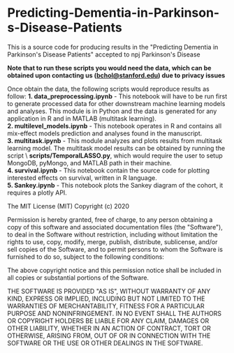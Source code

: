 # Predicting-Dementia-in-Parkinson-s-Disease-Patients
This is a source code for producing results in the "Predicting Dementia in Parkinson's Disease Patients" accepted to npj Parkinson's Disease


**Note that to run these scripts you would need the data, which can be obtained upon contacting us (bchol@stanford.edu) due to privacy issues**


Once obtain the data, the following scripts would reproduce results as follow:
**1. data_preprocessing.ipynb** - This notebook will have to be run first to generate processed data for other downstream machine learning models and analyses. This module is in Python and the data is generated for any application in R and in MATLAB (multitask learning). \
**2. multilevel_models.ipynb** - This notebook operates in R and contains all mix-effect models prediction and analyses found in the manuscript. \
**3. multitask.ipynb** - This module analyzes and plots results from multitask learning model. The multitask model results can be obtained by running the script \ **scripts/TemporalLASSO.py**, which would require the user to setup MongoDB, pyMongo, and MATLAB path in their machine. \
**4. survival.ipynb** - This notebook contain the source code for plotting interested effects on survival, written in R language. \
**5. Sankey.ipynb** - This notebook plots the Sankey diagram of the cohort, it requires a plotly API.



The MIT License (MIT)
Copyright (c) 2020

Permission is hereby granted, free of charge, to any person obtaining a copy of this software and associated documentation files (the "Software"), to deal in the Software without restriction, including without limitation the rights to use, copy, modify, merge, publish, distribute, sublicense, and/or sell copies of the Software, and to permit persons to whom the Software is furnished to do so, subject to the following conditions:

The above copyright notice and this permission notice shall be included in all copies or substantial portions of the Software.

THE SOFTWARE IS PROVIDED "AS IS", WITHOUT WARRANTY OF ANY KIND, EXPRESS OR IMPLIED, INCLUDING BUT NOT LIMITED TO THE WARRANTIES OF MERCHANTABILITY, FITNESS FOR A PARTICULAR PURPOSE AND NONINFRINGEMENT. IN NO EVENT SHALL THE AUTHORS OR COPYRIGHT HOLDERS BE LIABLE FOR ANY CLAIM, DAMAGES OR OTHER LIABILITY, WHETHER IN AN ACTION OF CONTRACT, TORT OR OTHERWISE, ARISING FROM, OUT OF OR IN CONNECTION WITH THE SOFTWARE OR THE USE OR OTHER DEALINGS IN THE SOFTWARE.
